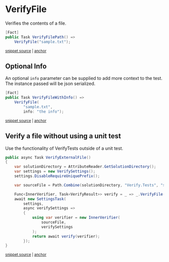 <!--
GENERATED FILE - DO NOT EDIT
This file was generated by [MarkdownSnippets](https://github.com/SimonCropp/MarkdownSnippets).
Source File: /docs/mdsource/verify-file.source.md
To change this file edit the source file and then run MarkdownSnippets.
-->

# VerifyFile

Verifies the contents of a file.

<!-- snippet: VerifyFile -->
<a id='snippet-verifyfile'></a>
```cs
[Fact]
public Task VerifyFilePath() =>
    VerifyFile("sample.txt");
```
<sup><a href='/src/Verify.Tests/StreamTests.cs#L186-L192' title='Snippet source file'>snippet source</a> | <a href='#snippet-verifyfile' title='Start of snippet'>anchor</a></sup>
<!-- endSnippet -->


## Optional Info

An optional `info` parameter can be supplied to add more context to the test. The instance passed will be json serialized.

<!-- snippet: VerifyFileWithInfo -->
<a id='snippet-verifyfilewithinfo'></a>
```cs
[Fact]
public Task VerifyFileWithInfo() =>
    VerifyFile(
        "sample.txt",
        info: "the info");
```
<sup><a href='/src/Verify.Tests/StreamTests.cs#L204-L212' title='Snippet source file'>snippet source</a> | <a href='#snippet-verifyfilewithinfo' title='Start of snippet'>anchor</a></sup>
<!-- endSnippet -->


## Verify a file without using a unit test

Use the functionality of VerifyTests outside of a unit test.

<!-- snippet: VerifyFileWithoutUnitTest -->
<a id='snippet-verifyfilewithoutunittest'></a>
```cs
public async Task VerifyExternalFile()
{
    var solutionDirectory = AttributeReader.GetSolutionDirectory();
    var settings = new VerifySettings();
    settings.DisableRequireUniquePrefix();

    var sourceFile = Path.Combine(solutionDirectory, "Verify.Tests", "sample.txt");

    Func<InnerVerifier, Task<VerifyResult>> verify = _ => _.VerifyFile(sourceFile, null);
    await new SettingsTask(
        settings,
        async verifySettings =>
        {
            using var verifier = new InnerVerifier(
                sourceFile,
                verifySettings
            );
            return await verify(verifier);
        });
}
```
<sup><a href='/src/Verify.Tests/InnerVerifyTests.cs#L17-L40' title='Snippet source file'>snippet source</a> | <a href='#snippet-verifyfilewithoutunittest' title='Start of snippet'>anchor</a></sup>
<!-- endSnippet -->
